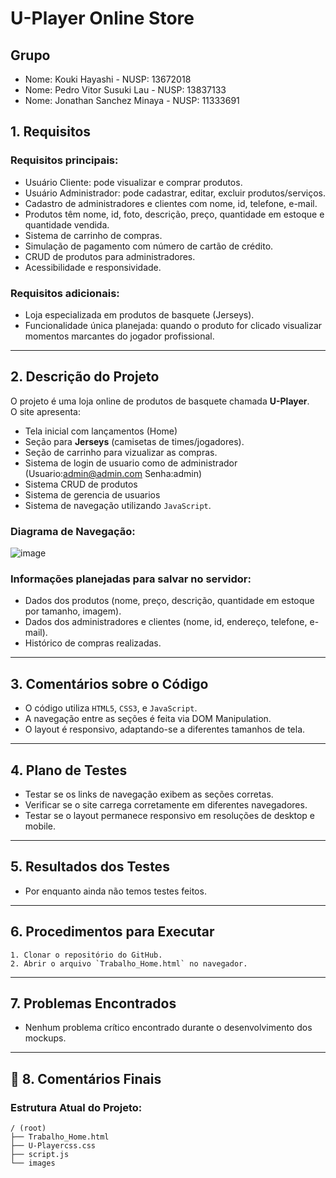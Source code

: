 # U-Player Online Store

## Grupo
- Nome: Kouki Hayashi - NUSP: 13672018
- Nome: Pedro Vitor Susuki Lau - NUSP: 13837133
- Nome: Jonathan Sanchez Minaya - NUSP: 11333691


## 1. Requisitos

### Requisitos principais:
- Usuário Cliente: pode visualizar e comprar produtos.
- Usuário Administrador: pode cadastrar, editar, excluir produtos/serviços.
- Cadastro de administradores e clientes com nome, id, telefone, e-mail.
- Produtos têm nome, id, foto, descrição, preço, quantidade em estoque e quantidade vendida.
- Sistema de carrinho de compras.
- Simulação de pagamento com número de cartão de crédito.
- CRUD de produtos para administradores.
- Acessibilidade e responsividade.

### Requisitos adicionais:
- Loja especializada em produtos de basquete (Jerseys).
- Funcionalidade única planejada: quando o produto for clicado visualizar momentos marcantes do jogador profissional.

---

## 2. Descrição do Projeto

O projeto é uma loja online de produtos de basquete chamada **U-Player**.  
O site apresenta:
- Tela inicial com lançamentos (Home)
- Seção para **Jerseys** (camisetas de times/jogadores).
- Seção de carrinho para vizualizar as compras.
- Sistema de login de usuario como de administrador (Usuario:admin@admin.com Senha:admin)
- Sistema CRUD de produtos
- Sistema de gerencia de usuarios
- Sistema de navegação utilizando `JavaScript`.

### Diagrama de Navegação:

![image](https://github.com/user-attachments/assets/54839515-307f-4d67-a5ff-fe57ce21455a)

### Informações planejadas para salvar no servidor:
- Dados dos produtos (nome, preço, descrição, quantidade em estoque por tamanho, imagem).
- Dados dos administradores e clientes (nome, id, endereço, telefone, e-mail).
- Histórico de compras realizadas.

---

## 3. Comentários sobre o Código

- O código utiliza `HTML5`, `CSS3`, e `JavaScript`.
- A navegação entre as seções é feita via DOM Manipulation.
- O layout é responsivo, adaptando-se a diferentes tamanhos de tela.

---

## 4. Plano de Testes

- Testar se os links de navegação exibem as seções corretas.
- Verificar se o site carrega corretamente em diferentes navegadores.
- Testar se o layout permanece responsivo em resoluções de desktop e mobile.

---

## 5. Resultados dos Testes

 - Por enquanto ainda não temos testes feitos.

---

## 6. Procedimentos para Executar

    1. Clonar o repositório do GitHub.
    2. Abrir o arquivo `Trabalho_Home.html` no navegador.

---

## 7. Problemas Encontrados

- Nenhum problema crítico encontrado durante o desenvolvimento dos mockups.

---

## 📝 8. Comentários Finais

### Estrutura Atual do Projeto:

```
/ (root)
├── Trabalho_Home.html
├── U-Playercss.css
├── script.js
└── images
```
